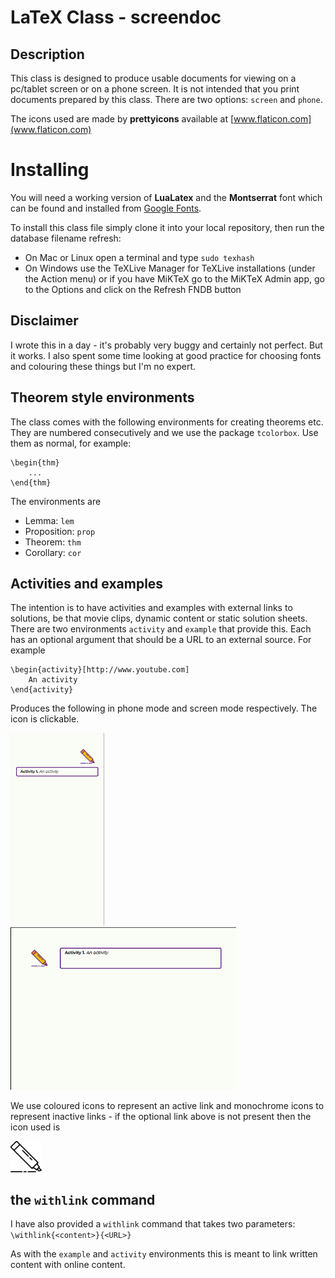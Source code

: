 # LaTeX Class - screendoc
## Description
This class is designed to produce usable documents for viewing on a pc/tablet screen or on a phone screen. It is not intended that you print documents prepared by this class. There are two options: `screen` and `phone`. 

The icons used are made by **prettyicons** available at [www.flaticon.com](www.flaticon.com)

# Installing
You will need a working version of **LuaLatex** and the **Montserrat** font which can be found and installed from [Google Fonts](https://fonts.google.com/).

To install this class file simply clone it into your local repository, then run the database filename refresh:
- On Mac or Linux open a terminal and type ```sudo texhash```
- On Windows use the TeXLive Manager for TeXLive installations (under the Action menu) or if you have MiKTeX go to the MiKTeX Admin app, go to the Options and click on the Refresh FNDB button

## Disclaimer
I wrote this in a day - it's probably very buggy and certainly not perfect. But it works. I also spent some time looking at good practice for choosing fonts and colouring these things but I'm no expert.

## Theorem style environments
The class comes with the following environments for creating theorems etc. They are numbered consecutively and we use the package ```tcolorbox```. Use them as normal, for example:

    \begin{thm}
        ...
    \end{thm}

The environments are 
- Lemma: `lem`
- Proposition: `prop` 
- Theorem: `thm`
- Corollary: `cor`

## Activities and examples
The intention is to have activities and examples with external links to solutions, be that movie clips, dynamic content or static solution sheets. There are two environments `activity` and `example` that provide this. Each has an optional argument that should be a URL to an external source. For example

    \begin{activity}[http://www.youtube.com]
        An activity
    \end{activity}

Produces the following in phone mode and screen mode respectively. The icon is clickable.

<img src="img/activityphone.jpg" alt="phone activity" width="150"/> <img src="img/activityscreen.jpg" alt="screen activity" height="260"/>

We use coloured icons to represent an active link and monochrome icons to represent inactive links - if the optional link above is not present then the icon used is

<img src="img/lineal/026-marker.png" alt = "b+w icon" width = 50>

## the `withlink` command
I have also provided a `withlink` command that takes two parameters: ```\withlink{<content>}{<URL>}```

As with the `example` and `activity` environments this is meant to link written content with online content.


